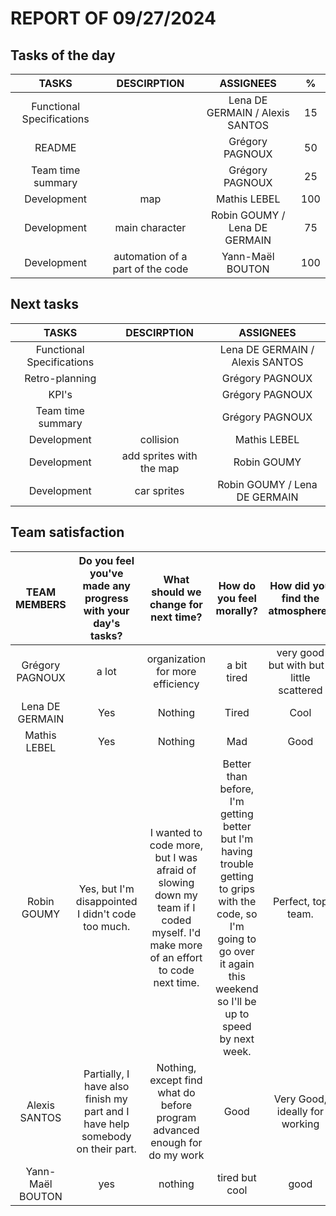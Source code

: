 # REPORT OF 09/27/2024

## Tasks of the day

| TASKS | DESCIRPTION | ASSIGNEES | % |
| :-: | :-: | :-: | :-: |
| Functional Specifications |  | Lena DE GERMAIN / Alexis SANTOS | 15 |
| README |  | Grégory PAGNOUX | 50 |
| Team time summary |  | Grégory PAGNOUX | 25 |
| Development | map | Mathis LEBEL | 100 |
| Development | main character | Robin GOUMY / Lena DE GERMAIN | 75 |
| Development | automation of a part of the code | Yann-Maël BOUTON | 100 |

## Next tasks

| TASKS | DESCIRPTION | ASSIGNEES |
| :-: | :-: | :-: |
| Functional Specifications |  | Lena DE GERMAIN / Alexis SANTOS |
| Retro-planning |  | Grégory PAGNOUX |
| KPI's |  | Grégory PAGNOUX |
| Team time summary |  | Grégory PAGNOUX |
| Development | collision | Mathis LEBEL |
| Development | add sprites with the map | Robin GOUMY |
| Development | car sprites | Robin GOUMY / Lena DE GERMAIN |

## Team satisfaction

| TEAM MEMBERS | Do you feel you've made any progress with your day's tasks? | What should we change for next time? | How do you feel morally? | How did you find the atmosphere? | WARNING OF THE DAY | TOTAL WARNINGS |
| :-: | :-: | :-: | :-: | :-: | :-: | :-: |
| Grégory PAGNOUX | a lot | organization for more efficiency | a bit tired | very good but with but a little scattered | 0 | 0 |
| Lena DE GERMAIN | Yes | Nothing | Tired | Cool | 0 | 0 |
| Mathis LEBEL | Yes | Nothing | Mad | Good | 0 | 0 |
| Robin GOUMY | Yes, but I'm disappointed I didn't code too much. | I wanted to code more, but I was afraid of slowing down my team if I coded myself. I'd make more of an effort to code next time. | Better than before, I'm getting better but I'm having trouble getting to grips with the code, so I'm going to go over it again this weekend so I'll be up to speed by next week. | Perfect, top team. | 0 | 0 |
| Alexis SANTOS | Partially, I have also finish my part and I have help somebody on their part. | Nothing, except find what do before program advanced enough for do my work | Good | Very Good, ideally for working | 0 | 0 |
| Yann-Maël BOUTON | yes | nothing | tired but cool | good | 0 | 0 |
